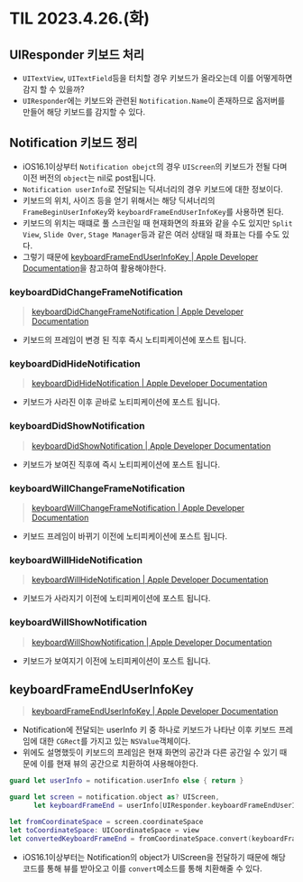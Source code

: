 # TIL 2023.4.26.(화)
## UIResponder 키보드 처리
* `UITextView`, `UITextField`등을 터치할 경우 키보드가 올라오는데 이를 어떻게하면 감지 할 수 있을까?
* `UIResponder`에는 키보드와 관련된 `Notification.Name`이 존재하므로 옵저버를 만들어 해당 키보드를 감지할 수 있다.

## Notification 키보드 정리
* iOS16.1이상부터 `Notification obejct`의 경우 `UIScreen`의 키보드가 전될 다며 이전 버전의 `object`는 nil로 post됩니다.
* `Notification userInfo`로 전달되는 딕셔너리의 경우 키보드에 대한 정보이다.
* 키보드의 위치, 사이즈 등을 얻기 위해서는 해당 딕셔너리의 `FrameBeginUserInfoKey`와 `keyboardFrameEndUserInfoKey`를 사용하면 된다.
* 키보드의 위치는 때떄로 풀 스크린일 때 현재화면의 좌표와 같을 수도 있지만 `Split View`, `Slide Over`, `Stage Manager`등과 같은 여러 상태일 때 좌표는 다를 수도 있다.
* 그렇기 때문에 [keyboardFrameEndUserInfoKey | Apple Developer Documentation](https://developer.apple.com/documentation/uikit/uiresponder/1621578-keyboardframeenduserinfokey)을 참고하여 활용해야한다.


### keyboardDidChangeFrameNotification
> [keyboardDidChangeFrameNotification | Apple Developer Documentation](https://developer.apple.com/documentation/uikit/uiresponder/1621619-keyboarddidchangeframenotificati)  

* 키보드의 프레임이 변경 된 직후 즉시 노티피케이션에 포스트 됩니다.

### keyboardDidHideNotification
> [keyboardDidHideNotification | Apple Developer Documentation](https://developer.apple.com/documentation/uikit/uiresponder/1621579-keyboarddidhidenotification)  

* 키보드가 사라진 이후 곧바로 노티피케이션에 포스트 됩니다.

### keyboardDidShowNotification
> [keyboardDidShowNotification | Apple Developer Documentation](https://developer.apple.com/documentation/uikit/uiresponder/1621602-keyboarddidshownotification)  

* 키보드가 보여진 직후에 즉시 노티피케이션에 포스트 됩니다.

### keyboardWillChangeFrameNotification
> [keyboardWillChangeFrameNotification | Apple Developer Documentation](https://developer.apple.com/documentation/uikit/uiresponder/1621623-keyboardwillchangeframenotificat)  

* 키보드 프레임이 바뀌기 이전에 노티피케이션에 포스트 됩니다.

### keyboardWillHideNotification
> [keyboardWillHideNotification | Apple Developer Documentation](https://developer.apple.com/documentation/uikit/uiresponder/1621606-keyboardwillhidenotification)  

* 키보드가 사라지기 이전에 노티피케이션에 포스트 됩니다.

### keyboardWillShowNotification
> [keyboardWillShowNotification | Apple Developer Documentation](https://developer.apple.com/documentation/uikit/uiresponder/1621576-keyboardwillshownotification)  

* 키보드가 보여지기 이전에 노티피케이션이 포스트 됩니다.


## keyboardFrameEndUserInfoKey
> [keyboardFrameEndUserInfoKey | Apple Developer Documentation](https://developer.apple.com/documentation/uikit/uiresponder/1621578-keyboardframeenduserinfokey)  

* Notification에 전달되는 userInfo 키 중 하나로 키보드가 나타난 이후 키보드 프레임에 대한 `CGRect`를 가지고 있는 `NSValue`객체이다.
* 위에도 설명했듯이 키보드의 프레임은 현재 화면의 공간과 다른 공간일 수 있기 때문에 이를 현재 뷰의 공간으로 치환하여 사용해야한다.

```swift
guard let userInfo = notification.userInfo else { return }

guard let screen = notification.object as? UIScreen,
      let keyboardFrameEnd = userInfo[UIResponder.keyboardFrameEndUserInfoKey] as? CGRect else { return }

let fromCoordinateSpace = screen.coordinateSpace
let toCoordinateSpace: UICoordinateSpace = view
let convertedKeyboardFrameEnd = fromCoordinateSpace.convert(keyboardFrameEnd, to: toCoordinateSpace)
```

* iOS16.1이상부터는 Notification의 object가 UIScreen을 전달하기 때문에 해당 코드를 통해 뷰를 받아오고 이를 `convert`메소드를 통해 치환해줄 수 있다.